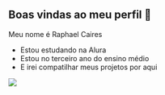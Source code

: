 ## Boas vindas ao meu perfil 🤍

Meu nome é Raphael Caires

- Estou estudando na Alura
- Estou no terceiro ano do ensino médio
- E irei compatilhar meus projetos por aqui

![](https://media1.tenor.com/m/bGVmKKfMcysAAAAC/goku.gif)
